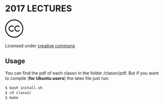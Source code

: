 # 2017 LECTURES

![alt text](images/cc-logo.png "CC")


Licensed under [creative commons](https://github.com/MLIME/MAC0460/blob/master/2017/slides/LICENSE)
## Usage

You can find the pdf of each classn in the folder /classn/pdf. But if you want to compile (**for Ubuntu users**) the latex file just run:

```
$ bash install.sh 
$ cd classn/
$ make
```

